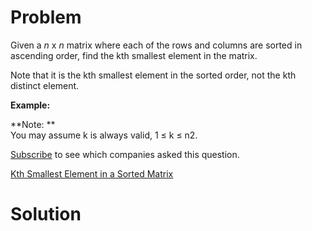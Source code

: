 
# Problem

Given a _n_ x _n_ matrix where each of the rows and columns are sorted in
ascending order, find the kth smallest element in the matrix.

Note that it is the kth smallest element in the sorted order, not the kth
distinct element.

**Example:**

**Note: **  
You may assume k is always valid, 1 ≤ k ≤ n2.

[Subscribe](/subscribe/) to see which companies asked this question.



[Kth Smallest Element in a Sorted Matrix](https://leetcode.com/problems/kth-smallest-element-in-a-sorted-matrix)

# Solution



